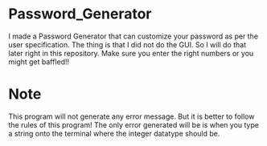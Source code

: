 # Password_Generator
I made a Password Generator that can customize your password as per the user specification. The thing is that I did not do the GUI. So I will do that later right in this repository. Make sure you enter the right numbers or you might get baffled!!

# Note
This program will not generate any error message. But it is better to follow the rules of this program!  The only error generated will be is when you type a string onto the terminal where the integer datatype should be.
